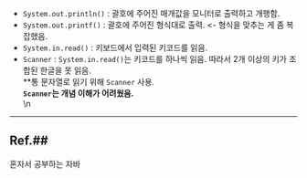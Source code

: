 - `System.out.println()` : 괄호에 주어진 매개값을 모니터로 출력하고 개행함. <br>
- `System.out.printf()` : 괄호에 주어진 형식대로 출력. <- 형식을 맞추는 게 좀 복잡했음. <br>
- `System.in.read()` : 키보드에서 입력된 키코드를 읽음. <br>
- `Scanner` : `System.in.read()`는 키코드를 하나씩 읽음. 따라서 2개 이상의 키가 조합된 한글을 못 읽음.<br>
**통 문자열로 읽기 위해 `Scanner` 사용.<br>
**`Scanner`는 개념 이해가 어려웠음.**<br>
\n
---
## Ref.## 
혼자서 공부하는 자바
